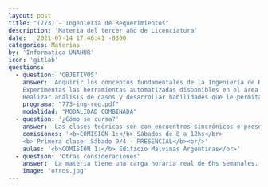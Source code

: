 ```yaml
---
layout: post
title: "(773) - Ingeniería de Requerimientos"
description: 'Materia del tercer año de Licenciatura'
date:   2021-07-14 17:46:41 -0300
categories: Materias
by: 'Informatica UNAHUR'
icon: 'gitlab'
questions:
  - question: 'OBJETIVOS'
    answer: 'Adquirir los conceptos fundamentales de la Ingeniería de Requerimientos, las técnicas asociadas y herramientas disponibles. Familizarizarse con las herramientas y procesos de la Ingeniería de Requerimientos.
    Experimentas las herramientas automatizadas disponibles en el área.
    Realizar análisis de casos y desarrollar habilidades que le permitan identificar ante cada situación las técnicas adecuadas de la Ingeniería de Requerimientos.'
    programa: "773-ing-req.pdf"
    modalidad: "MODALIDAD COMBINADA"
  - question: '¿Cómo se cursa?'
    answer: 'Las clases teóricas son con encuentros sincrónicos o presenciales en el horario de la asignatura. Los alumnos requieren tiempo adicional en grupos para el desarrollo de las actividades prácticas.'
    comisiones: '<b>COMISIÓN 1:</b> Sábados de 8 a 12hs</br>
    <b> Primera clase: Sábado 9/4 - PRESENCIAL</b><br/>'
    aulas: '<b>COMISIÓN 1:</b> Edificio Malvinas Argentinas</br>'
  - question: 'Otras consideraciones'
    answer: 'La materia tiene una carga horaria real de 6hs semanales. La recomendación es estar presente en todas las clases, repasar los contenidos y trabajar con grupos de estudios ya que se realizan actividades con esa modalidad.'
    image: "otros.jpg"
---
```

